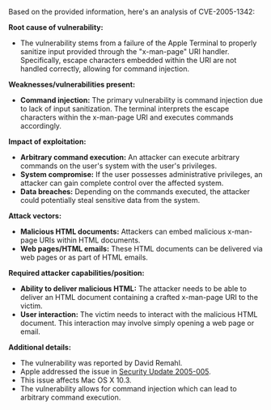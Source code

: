 Based on the provided information, here's an analysis of CVE-2005-1342:

**Root cause of vulnerability:**

- The vulnerability stems from a failure of the Apple Terminal to properly sanitize input provided through the "x-man-page" URI handler. Specifically, escape characters embedded within the URI are not handled correctly, allowing for command injection.

**Weaknesses/vulnerabilities present:**

- **Command injection:** The primary vulnerability is command injection due to lack of input sanitization. The terminal interprets the escape characters within the x-man-page URI and executes commands accordingly.

**Impact of exploitation:**

- **Arbitrary command execution:** An attacker can execute arbitrary commands on the user's system with the user's privileges.
- **System compromise:** If the user possesses administrative privileges, an attacker can gain complete control over the affected system.
- **Data breaches:** Depending on the commands executed, the attacker could potentially steal sensitive data from the system.

**Attack vectors:**

- **Malicious HTML documents:** Attackers can embed malicious x-man-page URIs within HTML documents.
- **Web pages/HTML emails:** These HTML documents can be delivered via web pages or as part of HTML emails.

**Required attacker capabilities/position:**

- **Ability to deliver malicious HTML:** The attacker needs to be able to deliver an HTML document containing a crafted x-man-page URI to the victim.
- **User interaction:** The victim needs to interact with the malicious HTML document. This interaction may involve simply opening a web page or email.

**Additional details:**

- The vulnerability was reported by David Remahl.
- Apple addressed the issue in [Security Update 2005-005](http://docs.info.apple.com/article.html?artnum=301528).
- This issue affects Mac OS X 10.3.
- The vulnerability allows for command injection which can lead to arbitrary command execution.